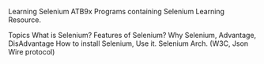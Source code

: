 Learning Selenium ATB9x
Programs containing Selenium Learning Resource.

Topics
What is Selenium?
Features of Selenium?
Why Selenium, Advantage, DisAdvantage
How to install Selenium, Use it.
Selenium Arch. (W3C, Json Wire protocol)